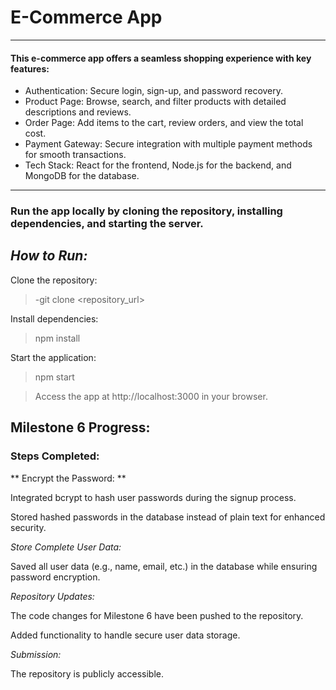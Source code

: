 # E-Commerce App
---
#### This e-commerce app offers a seamless shopping experience with key features:

- Authentication: Secure login, sign-up, and password recovery.
- Product Page: Browse, search, and filter products with detailed descriptions and reviews.
- Order Page: Add items to the cart, review orders, and view the total cost.
- Payment Gateway: Secure integration with multiple payment methods for smooth transactions.
- Tech Stack: React for the frontend, Node.js for the backend, and MongoDB for the database.
---
### Run the app locally by cloning the repository, installing dependencies, and starting the server.

*How to Run:*
-
Clone the repository:

> -git clone <repository_url>

Install dependencies:

>npm install  

Start the application:

> npm start

> Access the app at http://localhost:3000 in your browser.

## Milestone 6 Progress:

### Steps Completed:

** Encrypt the Password: ** 

Integrated bcrypt to hash user passwords during the signup process.

Stored hashed passwords in the database instead of plain text for enhanced security.

*Store Complete User Data:*

Saved all user data (e.g., name, email, etc.) in the database while ensuring password encryption.

*Repository Updates:*

The code changes for Milestone 6 have been pushed to the repository.

Added functionality to handle secure user data storage.

*Submission:*

The repository is publicly accessible.


